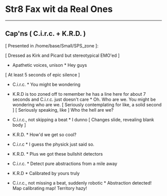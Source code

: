 # Str8 Fax wit da Real Ones

___

## Cap'ns ( __C.i.r.c. + K.R.D.__ )


[ Presented in /home/base/Small/SPS_zone ]:

[ Dressed as Kirk and Picard but stereotypical EMO'ed ]


* Apathetic voices, unison *
Hey guys

[ At least 5 seconds of epic silence ]

* C.i.r.c. *
You might be wondering

* K.R.D is too zoned off to remember he has a line here for about 7 seconds and C.i.r.c. just doesn't care *
Oh.
Who are we.
You might be wondering who are we.
[ Seriously contemplating for like, a solid second ]
[ Seriously speaking, like ]
Who the hell are we?

* C.i.r.c., not skipping a beat *
I dunno
[ Changes slide, revealing blank body ]

* K.R.D. *
How'd we get so cool?

* C.i.r.c *
I guess the physick just said so.

* K.R.D. *
Plus we got these bullshit detectors

* C.i.r.c. *
Detect pure abstractions from a mile away

* K.R.D *
Calibrated by yours truly

* C.i.r.c., not missing a beat, suddenly robotic *
Abstraction detected! Map calibrating map! Territory hazy!




